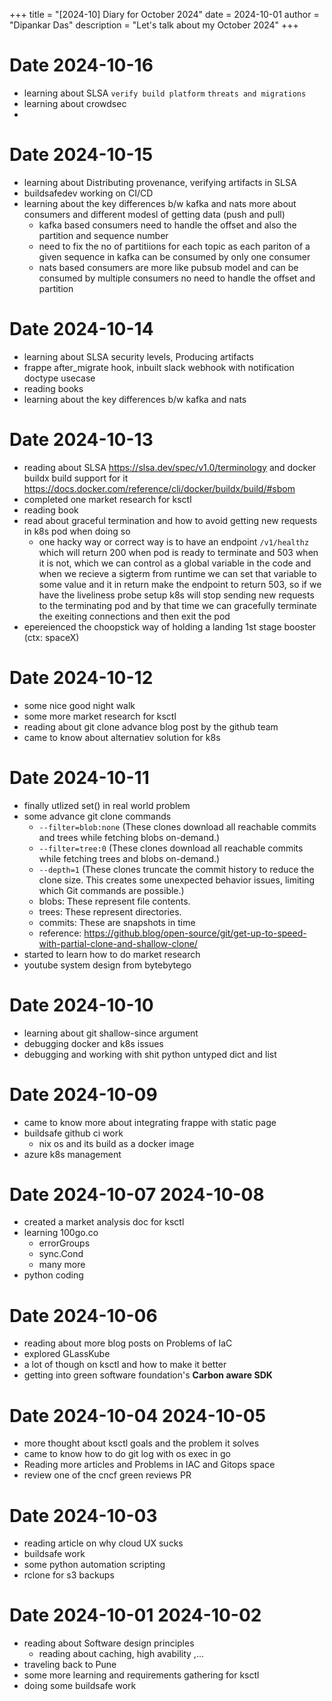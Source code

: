 +++
title = "[2024-10] Diary for October 2024"
date = 2024-10-01
author = "Dipankar Das"
description = "Let's talk about my October 2024"
+++

# Date 2024-10-16
* learning about SLSA `verify build platform` `threats and migrations`
* learning about crowdsec
* 

# Date 2024-10-15
* learning about Distributing provenance, verifying artifacts in SLSA
* buildsafedev working on CI/CD
* learning about the key differences b/w kafka and nats more about consumers and different modesl of getting data (push and pull)
  * kafka based consumers need to handle the offset and also the partition and sequence number
  * need to fix the no of partitiions for each topic as each pariton of a given sequence in kafka can be consumed by only one consumer
  * nats based consumers are more like pubsub model and can be consumed by multiple consumers no need to handle the offset and partition

# Date 2024-10-14
* learning about SLSA security levels, Producing artifacts
* frappe after_migrate hook, inbuilt slack webhook with notification doctype usecase
* reading books
* learning about the key differences b/w kafka and nats

# Date 2024-10-13
* reading about SLSA <https://slsa.dev/spec/v1.0/terminology> and docker buildx build support for it <https://docs.docker.com/reference/cli/docker/buildx/build/#sbom>
* completed one market research for ksctl
* reading book
* read about graceful termination and how to avoid getting new requests in k8s pod when doing so
  * one hacky way or correct way is to have an endpoint `/v1/healthz` which will return 200 when pod is ready to terminate and 503 when it is not, which we can control as a global variable in the code and when we recieve a sigterm from runtime we can set that variable to some value and it in return make the endpoint to return 503, so if we have the liveliness probe setup k8s will stop sending new requests to the terminating pod and by that time we can gracefully terminate the exeiting connections and then exit the pod
* epereienced the choopstick way of holding a landing 1st stage booster (ctx: spaceX)

# Date 2024-10-12
* some nice good night walk 
* some more market research for ksctl
* reading about git clone advance blog post by the github team
* came to know about alternatiev solution for k8s

# Date 2024-10-11
* finally utlized set() in real world problem
* some advance git clone commands
  * `--filter=blob:none` (These clones download all reachable commits and trees while fetching blobs on-demand.)
  * `--filter=tree:0` (These clones download all reachable commits while fetching trees and blobs on-demand.)
  * `--depth=1` (These clones truncate the commit history to reduce the clone size. This creates some unexpected behavior issues, limiting which Git commands are possible.)
  * blobs: These represent file contents.
  * trees: These represent directories.
  * commits: These are snapshots in time
  * reference: <https://github.blog/open-source/git/get-up-to-speed-with-partial-clone-and-shallow-clone/>
* started to learn how to do market research
* youtube system design from bytebytego

# Date 2024-10-10
* learning about git shallow-since argument
* debugging docker and k8s issues
* debugging and working with shit python untyped dict and list

# Date 2024-10-09
* came to know more about integrating frappe with static page
* buildsafe github ci work
  * nix os and its build as a docker image
* azure k8s management

# Date 2024-10-07 2024-10-08
* created a market analysis doc for ksctl
* learning 100go.co
  * errorGroups
  * sync.Cond
  * many more
* python coding

# Date 2024-10-06
* reading about more blog posts on Problems of IaC 
* explored GLassKube
* a lot of though on ksctl and how to make it better
* getting into green software foundation's **Carbon aware SDK**

# Date 2024-10-04 2024-10-05
* more thought about ksctl goals and the problem it solves
* came to know how to do git log with os exec in go
* Reading more articles and Problems in IAC and Gitops space
* review one of the cncf green reviews PR

# Date 2024-10-03
* reading article on why cloud UX sucks
* buildsafe work
* some python automation scripting
* rclone for s3 backups

# Date 2024-10-01 2024-10-02
* reading about Software design principles
  * reading about caching, high avability ,...
* traveling back to Pune
* some more learning and requirements gathering for ksctl
* doing some buildsafe work
